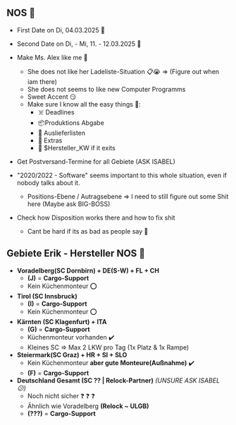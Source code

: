 ## NOS 💚
- First Date on Di, 04.03.2025 🌹
- Second Date on Di, - Mi, 11. - 12.03.2025 🌹
- Make Ms. Alex like me 💖
    - She does not like her Ladeliste-Situation 📋😭 => (Figure out when iam there)
    - She does not seems to like new Computer Programms
    - Sweet Accent 😏
    - Make sure I know all the easy things 👻:
        - ☠️ Deadlines 
        - 📦Produktions Abgabe
        - 📑 Auslieferlisten
        - 📛 Extras
        - 📅 $Hersteller_KW if it exits
- Get Postversand-Termine for all Gebiete (ASK ISABEL)

- "2020/2022 - Software" seems important to this whole situation, even if nobody talks about it.
    - Positions-Ebene / Autragsebene => I need to still figure out some Shit here (Maybe ask BIG-BOSS)

- Check how Disposition works there and how to fix shit
    - Cant be hard if its as bad as people say 🙉
 
## Gebiete Erik - Hersteller NOS 💚
- **Voradelberg(SC Dornbirn) + DE(S-W) + FL + CH**
    - **(J)** = **Cargo-Support**
    - Kein Küchenmonteur :o:
- **Tirol (SC Innsbruck)**
    - **(I)** = **Cargo-Support**
    - Kein Küchenmonteur :o:    
- **Kärnten (SC Klagenfurt) + ITA**
    - **(G)** = **Cargo-Support**
    - Küchenmonteur vorhanden :heavy_check_mark:
    - Kleines SC => Max 2 LKW pro Tag (1x Platz & 1x Rampe)
- **Steiermark(SC Graz) + HR + SI + SLO**
    - Kein Küchenmonteur **aber gute Monteure(Außnahme)** :heavy_check_mark:
    - **(F)** = **Cargo-Support**
- **Deutschland Gesamt (SC ?? | Relock-Partner)**  _(UNSURE ASK ISABEL 😕)_
    - Noch nicht sicher :question: :question: :question:
    - Ähnlich wie Voradelberg **(Relock ~ ULGB)**
    - **(???)** = **Cargo-Support**


